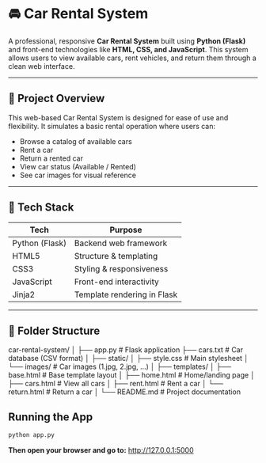 # 🚘 Car Rental System

A professional, responsive **Car Rental System** built using **Python (Flask)** and front-end technologies like **HTML, CSS, and JavaScript**. This system allows users to view available cars, rent vehicles, and return them through a clean web interface.

---

## 📌 Project Overview

This web-based Car Rental System is designed for ease of use and flexibility. It simulates a basic rental operation where users can:

- Browse a catalog of available cars
- Rent a car
- Return a rented car
- View car status (Available / Rented)
- See car images for visual reference

---

## 🚀 Tech Stack

| Tech             | Purpose                     |
|------------------|------------------------------|
| Python (Flask)   | Backend web framework        |
| HTML5            | Structure & templating       |
| CSS3             | Styling & responsiveness     |
| JavaScript       | Front-end interactivity      |
| Jinja2           | Template rendering in Flask  |

---

## 📁 Folder Structure

car-rental-system/ │ ├── app.py # Flask application ├── cars.txt # Car database (CSV format) │ ├── static/ │ ├── style.css # Main stylesheet │ └── images/ # Car images (1.jpg, 2.jpg, ...) │ ├── templates/ │ ├── base.html # Base template layout │ ├── home.html # Home/landing page │ ├── cars.html # View all cars │ ├── rent.html # Rent a car │ └── return.html # Return a car │ └── README.md # Project documentation
## Running the App
```bash
python app.py
````
**Then open your browser and go to:**
http://127.0.0.1:5000
